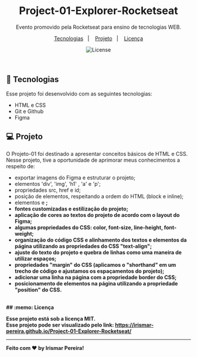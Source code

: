 <h1 align="center"> Project-01-Explorer-Rocketseat</h1>

<p align="center">
Evento promovido pela Rocketseat para ensino de tecnologias WEB.
</p>

<p align="center">
  <a href="#-tecnologias">Tecnologias</a>&nbsp;&nbsp;&nbsp;|&nbsp;&nbsp;&nbsp;
  <a href="#-projeto">Projeto</a>&nbsp;&nbsp;&nbsp;|&nbsp;&nbsp;&nbsp;
  <a href="#memo-licença">Licença</a>
</p>

<p align="center">
  <img alt="License" src="https://user-images.githubusercontent.com/109491659/212570616-35decc16-6fed-405d-bc01-a11b71d34614.png"> 
  
  
  
</p>

<br>

## 🚀 Tecnologias

Esse projeto foi desenvolvido com as seguintes tecnologias:

- HTML e CSS
- Git e Github
- Figma

## 💻 Projeto

O Projeto-01 foi destinado a apresentar conceitos básicos de HTML e CSS. Nesse projeto, tive a oportunidade de aprimorar meus conhecimentos a respeito de:

- exportar imagens do Figma e estruturar o projeto;
- elementos 'div', 'img', 'h1' , 'a' e 'p';
- propriedades src, href e id;
- posição de elementos, respeitando a ordem do HTML (block e inline);
- elementos <span> e <strong>;
- fontes customizadas e estilização do projeto;
- aplicação de cores ao textos do projeto de acordo com o layout do Figma;
- algumas propriedades do CSS: color, font-size, line-height, font-weight;
- organização do código CSS e alinhamento dos textos e elementos da página utilizando as propriedades do CSS "text-align";
- ajuste do texto do projeto e quebra de linhas como uma maneira de utilizar espaços;
- propriedades "margin" do CSS (aplicamos o "shorthand" em um trecho de código e ajustamos os espaçamentos do projeto);
- adicionar uma linha na página com a propriedade border do CSS;
- posicionamento de elementos na página utilizando a propriedade "position" do CSS.

<br/>  
## :memo: Licença

Esse projeto está sob a licença MIT.
<br/>
Esse projeto pode ser visualizado pelo link: https://irismar-pereira.github.io/Project-01-Explorer-Rocketseat/

---

Feito com ♥ by Irismar Pereira!
